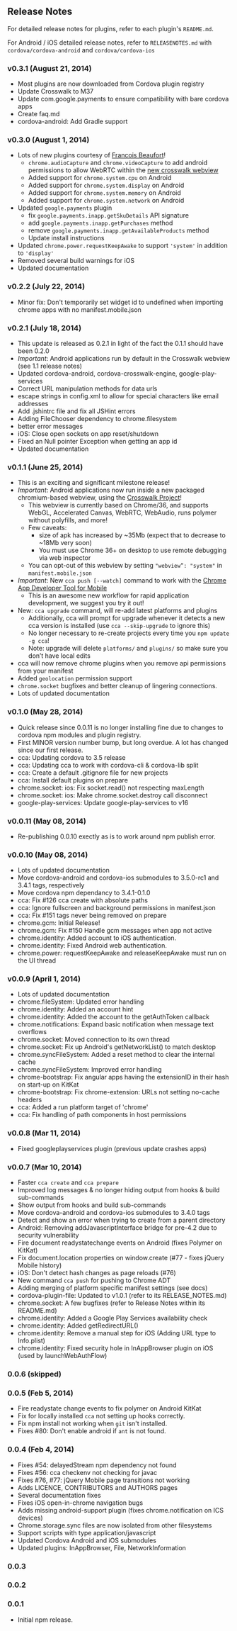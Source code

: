 ## Release Notes

For detailed release notes for plugins, refer to each plugin's `README.md`.

For Android / iOS detailed release notes, refer to `RELEASENOTES.md` with `cordova/cordova-android` and `cordova/cordova-ios`

### v0.3.1 (August 21, 2014)
* Most plugins are now downloaded from Cordova plugin registry
* Update Crosswalk to M37
* Update com.google.payments to ensure compatibility with bare cordova apps
* Create faq.md
* cordova-android: Add Gradle support


### v0.3.0 (August 1, 2014)
* Lots of new plugins courtesy of [Francois Beaufort](https://plus.google.com/+FrancoisBeaufort)!
  * `chrome.audioCapture` and `chrome.videoCapture` to add android permissions to allow WebRTC within the [new crosswalk webview](#v011-june-25-2014)
  * Added support for `chrome.system.cpu` on Android
  * Added support for `chrome.system.display` on Android
  * Added support for `chrome.system.memory` on Android
  * Added support for `chrome.system.network` on Android
* Updated `google.payments` plugin
  * fix `google.payments.inapp.getSkuDetails` API signature
  * add `google.payments.inapp.getPurchases` method
  * remove `google.payments.inapp.getAvailableProducts` method
  * Update install instructions
* Updated `chrome.power.requestKeepAwake` to support `'system'` in addition to `'display'`
* Removed several build warnings for iOS
* Updated documentation

### v0.2.2 (July 22, 2014)
* Minor fix: Don't temporarily set widget id to undefined when importing chrome apps with no manifest.mobile.json


### v0.2.1 (July 18, 2014)
* This update is released as 0.2.1 in light of the fact the 0.1.1 should have been 0.2.0
* *Important*: Android applications run by default in the Crosswalk webview (see 1.1 release notes)
* Updated cordova-android, cordova-crosswalk-engine, google-play-services
* Correct URL manipulation methods for data urls
* escape strings in config.xml to allow for special characters like email addresses
* Add .jshintrc file and fix all JSHint errors
* Adding FileChooser dependency to chrome.filesystem
* better error messages
* iOS: Close open sockets on app reset/shutdown
* Fixed an Null pointer Exception when getting an app id
* Updated documentation


### v0.1.1 (June 25, 2014)
* This is an exciting and significant milestone release!
* *Important*: Android applications now run inside a new packaged chromium-based webview, using the [Crosswalk Project](https://crosswalk-project.org/)!
  * This webview is currently based on Chrome/36, and supports WebGL, Accelerated Canvas, WebRTC, WebAudio, runs polymer without polyfills, and more!
  * Few caveats:
    * size of apk has increased by ~35Mb (expect that to decrease to ~18Mb very soon)
    * You must use Chrome 36+ on desktop to use remote debugging via web inspector
  * You can opt-out of this webview by setting `"webview”: "system"` in `manifest.mobile.json`
* *Important*: New `cca push [--watch]` command to work with the [Chrome App Developer Tool for Mobile](https://github.com/MobileChromeApps/chrome-app-developer-tool)
    * This is an awesome new workflow for rapid application development, we suggest you try it out!
* New: `cca upgrade` command, will re-add latest platforms and plugins
  * Additionally, cca will prompt for upgrade whenever it detects a new cca version is installed (use `cca --skip-upgrade` to ignore this)
  * No longer necessary to re-create projects every time you `npm update -g cca`!
  * Note: upgrade will delete `platforms/` and `plugins/` so make sure you don’t have local edits
* cca will now remove chrome plugins when you remove api permissions from your manifest
* Added `geolocation` permission support
* `chrome.socket` bugfixes and better cleanup of lingering connections.
* Lots of updated documentation


### v0.1.0 (May 28, 2014)
* Quick release since 0.0.11 is no longer installing fine due to changes to cordova npm modules and plugin registry.
* First MINOR version number bump, but long overdue. A lot has changed since our first release.
* cca: Updating cordova to 3.5 release
* cca: Updating cca to work with cordova-cli & cordova-lib split
* cca: Create a default .gitignore file for new projects
* cca: Install default plugins on prepare
* chrome.socket: ios: Fix socket.read() not respecting maxLength
* chrome.socket: ios: Make chrome.socket.destroy call disconnect
* google-play-services: Update google-play-services to v16

### v0.0.11 (May 08, 2014)
* Re-publishing 0.0.10 exectly as is to work around npm publish error.

### v0.0.10 (May 08, 2014)
* Lots of updated documentation
* Move cordova-android and cordova-ios submodules to 3.5.0-rc1 and 3.4.1 tags, respectively
* Move cordova npm dependancy to 3.4.1-0.1.0
* cca: Fix #126 cca create with absolute paths
* cca: Ignore fullscreen and background permissions in manifest.json
* cca: Fix #151 <access> tags never being removed on prepare
* chrome.gcm: Initial Release!
* chrome.gcm: Fix #150 Handle gcm messages when app not active
* chrome.identity: Added account to iOS authentication.
* chrome.identity: Fixed Android web authentication.
* chrome.power: requestKeepAwake and releaseKeepAwake must run on the UI thread

### v0.0.9 (April 1, 2014)
* Lots of updated documentation
* chrome.fileSystem: Updated error handling
* chrome.identity: Added an account hint
* chrome.identity: Added the account to the getAuthToken callback
* chrome.notifications: Expand basic notification when message text overflows
* chrome.socket: Moved connection to its own thread
* chrome.socket: Fix up Android's getNetworkList() to match desktop
* chrome.syncFileSystem: Added a reset method to clear the internal cache
* chrome.syncFileSystem: Improved error handling
* chrome-bootstrap: Fix angular apps having the extensionID in their hash on start-up on KitKat
* chrome-bootstrap: Fix chrome-extension: URLs not setting no-cache headers
* cca: Added a run platform target of 'chrome'
* cca: Fix handling of path components in host permissions

### v0.0.8 (Mar 11, 2014)
* Fixed googleplayservices plugin (previous update crashes apps)

### v0.0.7 (Mar 10, 2014)
* Faster `cca create` and `cca prepare`
* Improved log messages & no longer hiding output from hooks & build sub-commands
* Show output from hooks and build sub-commands
* Move cordova-android and cordova-ios submodules to 3.4.0 tags
* Detect and show an error when trying to create from a parent directory
* Android: Removing addJavascriptInterface bridge for pre-4.2 due to security vulnerability
* Fire document readystatechange events on Android (fixes Polymer on KitKat)
* Fix document.location properties on window.create (#77 - fixes jQuery Mobile history)
* iOS: Don't detect hash changes as page reloads (#76)
* New command `cca push` for pushing to Chrome ADT
* Adding merging of platform specific manifest settings (see docs)
* cordova-plugin-file: Updated to v1.0.1 (refer to its RELEASE_NOTES.md)
* chrome.socket: A few bugfixes (refer to Release Notes within its README.md)
* chrome.identity: Added a Google Play Services availability check
* chrome.identity: Added getRedirectURL()
* chrome.identity: Remove a manual step for iOS (Adding URL type to Info.plist)
* chrome.identity: Fixed security hole in InAppBrowser plugin on iOS (used by launchWebAuthFlow)

### 0.0.6 (skipped)

### 0.0.5 (Feb 5, 2014)
* Fire readystate change events to fix polymer on Android KitKat
* Fix for locally installed `cca` not setting up hooks correctly.
* Fix npm install not working when `git` isn't installed.
* Fixes #80: Don't enable android if `ant` is not found.

### 0.0.4 (Feb 4, 2014)
* Fixes #54: delayedStream npm dependency not found
* Fixes #56: cca checkenv not checking for javac
* Fixes #76, #77: jQuery Mobile page transitions not working
* Adds LICENCE, CONTRIBUTORS and AUTHORS pages
* Several documentation fixes
* Fixes iOS open-in-chrome navigation bugs
* Adds missing android-support plugin (fixes chrome.notification on ICS devices)
* Chrome.storage.sync files are now isolated from other filesystems
* Support scripts with type application/javascript
* Updated Cordova Android and iOS submodules
* Updated plugins: InAppBrowser, File, NetworkInformation

### 0.0.3

### 0.0.2

### 0.0.1
* Initial npm release.

